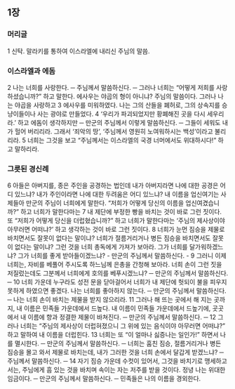 ## 1장
### 머리글
1 신탁. 말라키를 통하여 이스라엘에 내리신 주님의 말씀.
### 이스라엘과 에돔
2 나는 너희를 사랑한다. ─ 주님께서 말씀하신다. ─ 그러나 너희는 “어떻게 저희를 사랑하셨습니까?” 하고 말한다. 에사우는 야곱의 형이 아니냐? 주님의 말씀이다. 그러나 나는 야곱을 사랑하고
3 에사우를 미워하였다. 나는 그의 산들을 폐허로, 그의 상속지를 승냥이들이나 사는 광야로 만들었다.
4 ‘우리가 파괴되었지만 황폐해진 곳을 다시 세우리라.’ 하고 에돔이 생각하지만 ─ 만군의 주님께서 이렇게 말씀하신다. ─ 그들이 세워도 내가 헐어 버리리라. 그래서 ‘죄악의 땅’, ‘주님께서 영원히 노여워하시는 백성’이라고 불리리라.
5 너희는 그것을 보고 “주님께서는 이스라엘의 국경 너머에서도 위대하시다!” 하고 말하리라.
### 그릇된 경신례
6 아들은 아버지를, 종은 주인을 공경하는 법인데 내가 아버지라면 나에 대한 공경은 어디 있느냐? 내가 주인이라면 나에 대한 두려움은 어디 있느냐? 내 이름을 업신여기는 사제들아 만군의 주님이 너희에게 말한다. “저희가 어떻게 당신의 이름을 업신여겼습니까?” 하고 너희가 말한다마는
7 내 제단에 부정한 빵을 바치는 것이 바로 그런 짓이다. 또 “저희가 어떻게 당신을 더럽혔습니까?” 하고 너희가 말한다마는 ‘주님의 제사상이야 아무러면 어떠냐?’ 하고 생각하는 것이 바로 그런 짓이다.
8 너희가 눈먼 짐승을 제물로 바치면서도 잘못이 없다는 말이냐? 너희가 절름거리거나 병든 짐승을 바치면서도 잘못이 없다는 말이냐? 그런 것을 너희 총독에게 가져가 보아라. 그가 너희를 달가워하겠느냐? 그가 너희를 좋게 받아들이겠느냐? - 만군의 주님께서 말씀하신다. -
9 그러니 이제 너희는, 자비를 베풀어 주시도록 하느님께 은총을 간청해 보아라. 너희 손이 그런 짓을 저질렀는데도 그분께서 너희에게 호의를 베푸시겠느냐? ─ 만군의 주님께서 말씀하신다. ─
10 너희 가운데 누구라도 성전 문을 닫아걸어서 너희가 내 제단에 헛되이 불을 피우지 못하게 하였으면 좋겠다. 나는 너희를 좋아하지 않는다. ─ 만군의 주님께서 말씀하신다. ─ 나는 너희 손이 바치는 제물을 받지 않으리라.
11 그러나 해 뜨는 곳에서 해 지는 곳까지, 내 이름은 민족들 가운데에서 드높다. 내 이름이 민족들 가운데에서 드높기에, 곳곳에서 내 이름에 향과 정결한 제물이 바쳐진다. ─ 만군의 주님께서 말씀하신다. ─
12 그러나 너희는 “주님의 제사상이 더럽혀졌으니 그 위에 있는 음식이야 아무러면 어떠냐?” 하고 말하여 내 이름을 더럽힌다.
13 너희는 또 “이 얼마나 싫증나는 일인가!” 하면서 나를 멸시한다. ─ 만군의 주님께서 말씀하신다. ─ 너희는 훔친 짐승, 절름거리거나 병든 짐승을 몰고 와서 제물로 바치는데, 내가 그러한 것을 너희 손에서 달갑게 받겠느냐? ─ 주님께서 말씀하신다. ─
14 자기 짐승 가운데 수컷이 있어서, 그것을 바치기로 맹세하고서는, 주님에게 흠 있는 것을 바치며 속이는 자는 저주를 받을 것이다. 정녕 나는 위대한 임금이다. ─ 만군의 주님께서 말씀하신다. ─ 민족들은 나의 이름을 경외한다.
